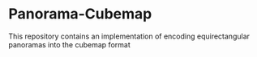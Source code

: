 # Panorama-Cubemap
This repository contains an implementation of encoding equirectangular panoramas into the cubemap format
